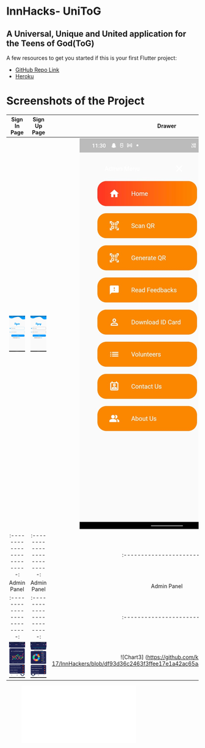 # InnHacks- UniToG


## A Universal, Unique and United application for the Teens of God(ToG)


A few resources to get you started if this is your first Flutter project:

- [GitHub Repo Link](https://github.com/karan-17/InnHacker)
- [Heroku](https://tog-admin.herokuapp.com/)

# Screenshots of the Project

Sign In Page            |  Sign Up Page                   | Drawer               | QR Page               | Event Planner
:-------------------------:|:-------------------------:|:-------------------------:|:-------------------------:|:-------------------------:|
![signin](https://github.com/karan-17/InnHackers/blob/9c6e7e0391695702d2cfbdec76e3508127c3431a/assets/signin.jpeg) | ![signup](https://github.com/karan-17/InnHackers/blob/9c6e7e0391695702d2cfbdec76e3508127c3431a/assets/signup.jpeg) | ![drawer](https://github.com/karan-17/InnHackers/blob/9c6e7e0391695702d2cfbdec76e3508127c3431a/assets/drawer.jpeg) | ![qrgenerator](https://github.com/karan-17/InnHackers/blob/9c6e7e0391695702d2cfbdec76e3508127c3431a/assets/qrgenerate.jpeg) | ![event](https://github.com/karan-17/InnHackers/blob/50ccecefc6bd78a417c629c8bb2b13fecabda5cf/assets/event.jpeg)
:-------------------------:|:-------------------------:|:-------------------------:|:-------------------------:|:-------------------------:|
Admin Panel            |  Admin Panel                   | Admin Panel               | Chatbot               | ID Card
:-------------------------:|:-------------------------:|:-------------------------:|:-------------------------:|:-------------------------:|
![Charts](https://github.com/karan-17/InnHackers/blob/df93d36c2463f3ffee17e1a42ac65aa4be52debe/assets/chart1.jpeg) | ![Chart2](https://github.com/karan-17/InnHackers/blob/df93d36c2463f3ffee17e1a42ac65aa4be52debe/assets/chart2.jpeg) | ![Chart3] (https://github.com/karan-17/InnHackers/blob/df93d36c2463f3ffee17e1a42ac65aa4be52debe/assets/chart3.jpeg) | ![chatbot] (https://github.com/karan-17/InnHackers/blob/df93d36c2463f3ffee17e1a42ac65aa4be52debe/assets/chatbot.jpeg) | ![IdCard] (https://github.com/karan-17/InnHackers/blob/df93d36c2463f3ffee17e1a42ac65aa4be52debe/assets/id_card.jpeg)




<figure class="video_container"><iframe src="(https://drive.google.com/file/d/19VUWf8TJ36ggIwGn5t_9O159LIFs8nv4/view?usp=sharing)" frameborder="0" allowfullscreen="true"> </iframe></figure>
